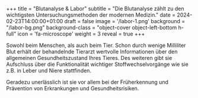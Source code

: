 +++
title = "Blutanalyse & Labor"
subtitle = "Die Blutanalyse zählt zu den wichtigsten Untersuchungsmethoden der modernen Medizin."
date = 2024-02-23T14:00:00+01:00
draft = false
image = '/labor-1.png'
background = "/labor-bg.png"
background-class = "object-cover object-left-bottom h-full"
icon = 'fa-microscope'
weight = 3
reveal = true
+++

Sowohl beim Menschen, als auch beim Tier. Schon durch wenige Milliliter Blut
erhält der behandelnde Tierarzt wertvolle Informationen über den allgemeinen
Gesundheitszustand Ihres Tieres. Des weiteren gibt sie Aufschluss über die
Funktionalität wichtiger Stoffwechselvorgänge wie sie z.B. in Leber und Niere
stattfinden.

Geradezu unerlässlich ist sie vor allem bei der Früherkennung und Prävention von
Erkrankungen und Gesundheitsrisiken.
